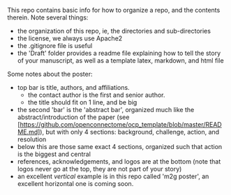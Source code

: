 

This repo contains basic info for how to organize a repo, and the contents therein.
Note several things:

 - the organization of this repo, ie, the directories and sub-directories
 - the license, we always use Apache2
 - the .gitignore file is useful
 - the 'Draft' folder provides a readme file explaining how to tell the story of your manuscript, as well as a template latex, markdown, and html file

Some notes about the poster:

 - top bar is title, authors, and affiliations.  
   - the contact author is the first and senior author.
   - the title should fit on 1 line, and be big
 - the second 'bar' is the 'abstract bar', organized much like the abstract/introduction of the paper (see [https://github.com/openconnectome/ocp_template/blob/master/README.md]), but with only 4 sections: background, challenge, action, and resolution
 - below this are those same exact 4 sections, organized such that action is the biggest and central
 - references, acknowledgements, and logos are at the bottom (note that logos never go at the top, they are not part of your story)
 - an excellent *vertical* example is in this repo called 'm2g poster', an excellent horizontal one is coming soon.




